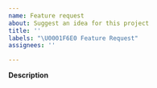 ```yaml
---
name: Feature request
about: Suggest an idea for this project
title: ''
labels: "\U0001F6E0 Feature Request"
assignees: ''

---
```


**Description**
<!--- Please describe the request here. What part of the UI do you want changed? -->
<!--- How do you want it to look/work in comparison to how it is now? -->
